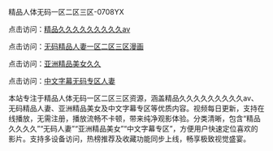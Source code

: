精品人体无码一区二区三区-0708YX

点击访问：<a href="https://heiliaoxwd5i8.pages.dev">精品久久久久久久久久久aⅴ</a>

点击访问：<a href="https://heiliaowt0d7p.pages.dev">无码精品人妻一区二区三区漫画</a>

点击访问：<a href="https://heiliaoga6s9v.pages.dev">亚洲精品美女久久</a>

点击访问：<a href="https://heiliaoow5kzm.pages.dev">中文字幕无码专区人妻</a>

本站专注于精品人体无码一区二区三区资源，涵盖精品久久久久久久久久久aⅴ、无码精品人妻、亚洲精品美女及中文字幕专区等优质内容。视频每日更新，支持在线播放，无需注册，播放流畅不卡顿，带来纯净观影体验。分类清晰，包含“精品久久久久”“无码人妻”“亚洲精品美女”“中文字幕专区”，方便用户快速定位喜欢的影片。支持多设备访问，热榜推荐及收藏功能同步上线，畅享极致视觉盛宴。

<span style="display:none;">[Canonical link](https://github.com/bon20250708/so65 ）</span>

